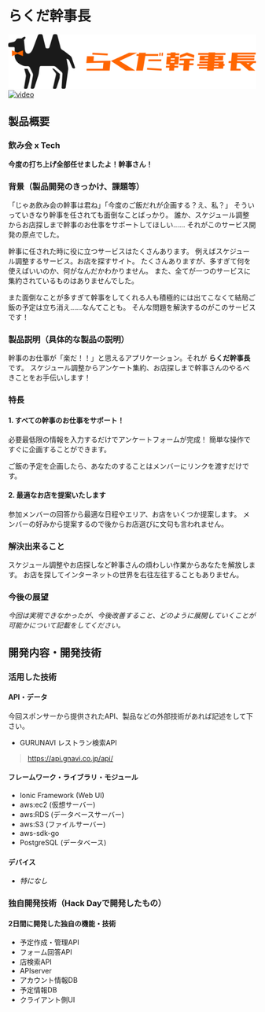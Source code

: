 # らくだ幹事長

![rakuda manager](imgs/logos/1_rakuda_logo_orange.png)
[![video](https://img.youtube.com/vi/2ZEs9WGf0Z0&t=4s/0.jpg)](https://www.youtube.com/watch?v=2ZEs9WGf0Z0&t=4s)

## 製品概要


### 飲み会 x Tech
**今度の打ち上げ全部任せましたよ！幹事さん！**

### 背景（製品開発のきっかけ、課題等）

「じゃあ飲み会の幹事は君ね」「今度のご飯だれが企画する？え、私？」
そういっていきなり幹事を任されても面倒なことばっかり。
誰か、スケジュール調整からお店探しまで幹事のお仕事をサポートしてほしい……
それがこのサービス開発の原点でした。

幹事に任された時に役に立つサービスはたくさんあります。
例えばスケジュール調整するサービス。お店を探すサイト。
たくさんありますが、多すぎて何を使えばいいのか、何がなんだかわかりません。
また、全てが一つのサービスに集約されているものはありませんでした。

また面倒なことが多すぎて幹事をしてくれる人も積極的には出てこなくて結局ご飯の予定は立ち消え……なんてことも。
そんな問題を解決するのがこのサービスです！

### 製品説明（具体的な製品の説明）
幹事のお仕事が「楽だ！！」と思えるアプリケーション。それが **らくだ幹事長** です。
スケジュール調整からアンケート集約、お店探しまで幹事さんのやるべきことをお手伝いします！

### 特長
#### 1. すべての幹事のお仕事をサポート！
必要最低限の情報を入力するだけでアンケートフォームが完成！
簡単な操作ですぐに企画することができます。

ご飯の予定を企画したら、あなたのすることはメンバーにリンクを渡すだけです。

#### 2. 最適なお店を提案いたします
参加メンバーの回答から最適な日程やエリア、お店をいくつか提案します。
メンバーの好みから提案するので後からお店選びに文句も言われません。

### 解決出来ること
スケジュール調整やお店探しなど幹事さんの煩わしい作業からあなたを解放します。
お店を探してインターネットの世界を右往左往することもありません。

### 今後の展望
*今回は実現できなかったが、今後改善すること、どのように展開していくことが可能かについて記載をしてください。*


## 開発内容・開発技術
### 活用した技術
#### API・データ
今回スポンサーから提供されたAPI、製品などの外部技術があれば記述をして下さい。

* GURUNAVI レストラン検索API 
> https://api.gnavi.co.jp/api/

#### フレームワーク・ライブラリ・モジュール
* Ionic Framework (Web UI)
* aws:ec2 (仮想サーバー)
* aws:RDS (データベースサーバー)
* aws:S3 (ファイルサーバー)
* aws-sdk-go
* PostgreSQL (データベース)

#### デバイス
* *特になし*

### 独自開発技術（Hack Dayで開発したもの）
#### 2日間に開発した独自の機能・技術
- 予定作成・管理API
- フォーム回答API
- 店検索API
- APIserver
- アカウント情報DB
- 予定情報DB
- クライアント側UI
